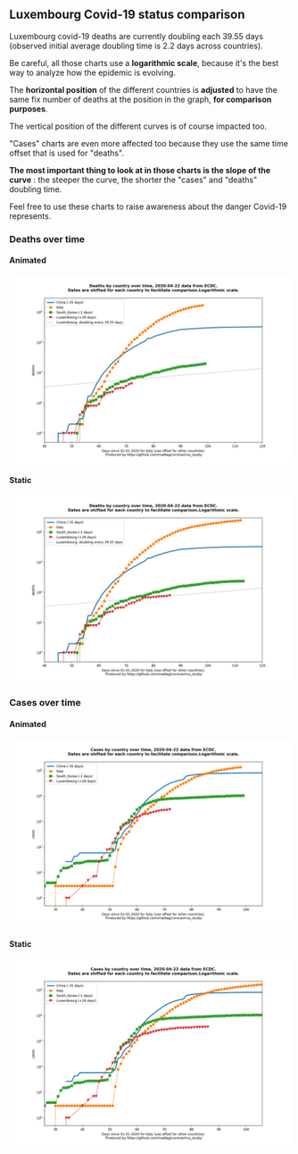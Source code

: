 ## Luxembourg Covid-19 status comparison 

Luxembourg covid-19 deaths are currently doubling each 39.55 days (observed initial average doubling time is 2.2 days across countries).



Be careful, all those charts use a **logarithmic scale**, because it's the best way to analyze how the epidemic is evolving.
 
The **horizontal position** of the different countries is **adjusted** to have the same fix number of deaths at the position in the graph, **for comparison purposes**.

The vertical position of the different curves is of course impacted too.

"Cases" charts are even more affected too because they use the same time offset that is used for "deaths".

**The most important thing to look at in those charts is the slope of the curve** : the steeper the curve, the shorter the "cases" and "deaths" doubling time.

Feel free to use these charts to raise awareness about the danger Covid-19 represents. 


 
### Deaths over time
 
#### Animated
![Luxembourg covid-19 deaths animated chart](https://raw.githubusercontent.com/madlag/coronavirus_study/master/notebooks/graphs/2020-04-22/countries/Luxembourg/2020-04-22_Luxembourg_deaths.gif "Luxembourg covid-19 deaths animated chart")   
 
#### Static
![Luxembourg covid-19 deaths static chart](https://raw.githubusercontent.com/madlag/coronavirus_study/master/notebooks/graphs/2020-04-22/countries/Luxembourg/2020-04-22_Luxembourg_deaths.png "Luxembourg covid-19 deaths static chart")   

 
### Cases over time
 
#### Animated
![Luxembourg covid-19 cases animated chart](https://raw.githubusercontent.com/madlag/coronavirus_study/master/notebooks/graphs/2020-04-22/countries/Luxembourg/2020-04-22_Luxembourg_cases.gif "Luxembourg covid-19 cases animated chart")   
 
#### Static
![Luxembourg covid-19 cases static chart](https://raw.githubusercontent.com/madlag/coronavirus_study/master/notebooks/graphs/2020-04-22/countries/Luxembourg/2020-04-22_Luxembourg_cases.png "Luxembourg covid-19 cases static chart")   

